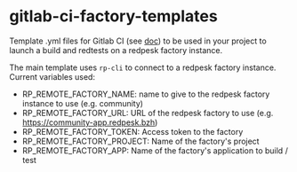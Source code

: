 # gitlab-ci-factory-templates

Template .yml files for Gitlab CI (see [doc](https://docs.gitlab.com/ci/yaml/includes/)) to be used in your project to launch a build and redtests on a redpesk factory instance.

The main template uses `rp-cli` to connect to a redpesk factory instance.
Current variables used:
- RP_REMOTE_FACTORY_NAME: name to give to the redpesk factory instance to use (e.g. community)
- RP_REMOTE_FACTORY_URL: URL of the redpesk factory to use (e.g. https://community-app.redpesk.bzh)
- RP_REMOTE_FACTORY_TOKEN: Access token to the factory
- RP_REMOTE_FACTORY_PROJECT: Name of the factory's project
- RP_REMOTE_FACTORY_APP: Name of the factory's application to build / test
